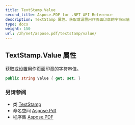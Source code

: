 ```yaml
---
title: TextStamp.Value
second_title: Aspose.PDF for .NET API Reference
description: TextStamp 属性。获取或设置用作页面印章的字符串值
type: docs
weight: 150
url: /zh/net/aspose.pdf/textstamp/value/
---
```

## TextStamp.Value 属性

获取或设置用作页面印章的字符串值。

```csharp
public string Value { get; set; }
```

### 另请参阅

* 类 [TextStamp](../)
* 命名空间 [Aspose.Pdf](../../../aspose.pdf/)
* 程序集 [Aspose.PDF](../../../)